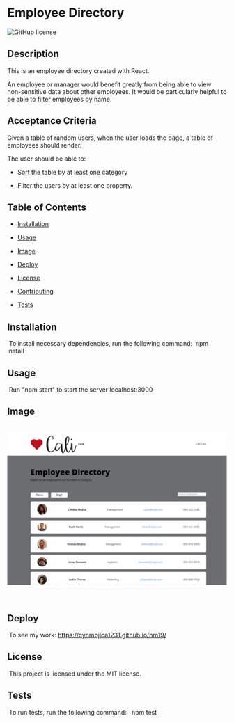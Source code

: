 # Employee Directory

![GitHub license](https://img.shields.io/badge/license-MIT-blue.svg)


## Description
This is an employee directory created with React.

An employee or manager would benefit greatly from being able to view non-sensitive data about other employees. It would be particularly helpful to be able to filter employees by name.

## Acceptance Criteria

Given a table of random users, when the user loads the page, a table of employees should render. 

The user should be able to:

  * Sort the table by at least one category

  * Filter the users by at least one property.

## Table of Contents
* [Installation](#installation) 
 
* [Usage](#usage) 

* [Image](#image)

* [Deploy](#deploy)
 
* [License](#license) 
 
* [Contributing](#contributing) 
 
* [Tests](#tests) 
 

## Installation
​
To install necessary dependencies, run the following command:
​
npm install
​
## Usage
​
Run "npm start" to start the server localhost:3000
​

## Image
​
![Image of user's view when you visit the site](./employee-directory.png)

​

## Deploy
​
To see my work: https://cynmojica1231.github.io/hm19/


## License
​
This project is licensed under the MIT license.



## Tests
​
To run tests, run the following command:
​
​
npm test

